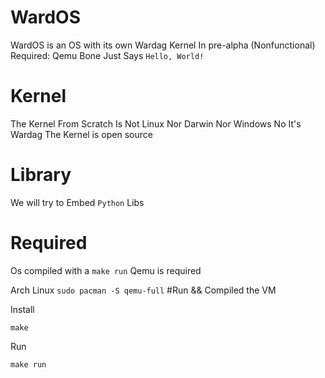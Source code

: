 # WardOS

WardOS is an OS with its own Wardag Kernel 
In pre-alpha (Nonfunctional)  
Required: Qemu Bone Just Says ```Hello, World! ```

# Kernel 

The Kernel From Scratch Is Not Linux Nor Darwin Nor Windows No It's Wardag
The Kernel is open source

# Library

We will try to Embed ```Python``` Libs

# Required

Os compiled with a ```make run```
Qemu is required

Arch Linux
```sudo pacman -S qemu-full```
#Run && Compiled the VM

Install

```make```

Run

```make run```
